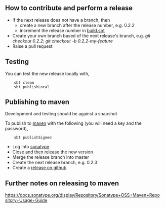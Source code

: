 ## How to contribute and perform a release

* If the next release does not have a branch, then
    * create a new branch after the release number, e.g. 0.2.2
    * increment the release number in [build.sbt](https://github.com/guardian/fastly-api-client/blob/master/build.sbt)
* Create your own branch based of the next release's branch, e.g. *git checkout 0.2.2; git checkout -b 0.2.2-my-feature*
* Raise a pull request

## Testing

You can test the new release locally with,

```
    sbt clean
    sbt publishLocal
```

## Publishing to maven

Development and testing should be against a snapshot

To publish to [maven](http://search.maven.org/#browse|948553587) with the following (you will need a key and the password),

```
    sbt publishSigned
```

* Log into [sonatype](https://oss.sonatype.org/index.html)
* [Close and then release](https://docs.sonatype.org/display/Repository/Sonatype+OSS+Maven+Repository+Usage+Guide#SonatypeOSSMavenRepositoryUsageGuide-8a.ReleaseIt) the new version
* Merge the release branch into master
* Create the next release branch, e.g. 0.2.3
* Create a [release on github](https://github.com/guardian/fastly-api-client/releases)

## Further notes on releasing to maven
https://docs.sonatype.org/display/Repository/Sonatype+OSS+Maven+Repository+Usage+Guide

